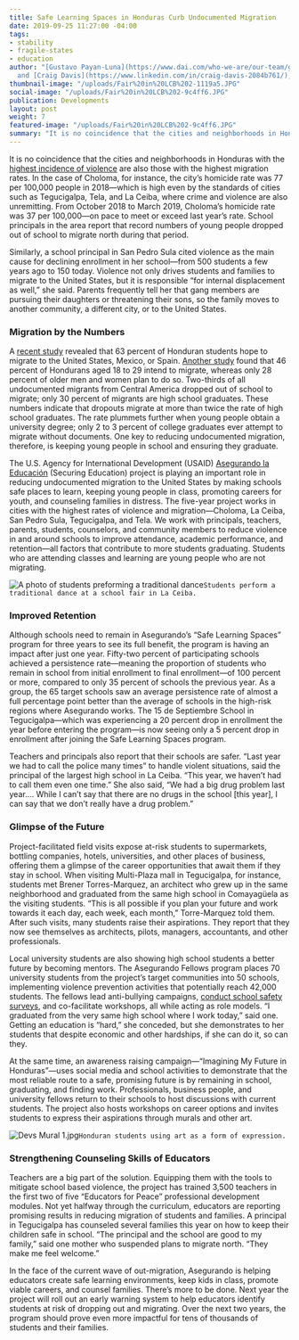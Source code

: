 ```yaml
---
title: Safe Learning Spaces in Honduras Curb Undocumented Migration
date: 2019-09-25 11:27:00 -04:00
tags:
- stability
- fragile-states
- education
author: "[Gustavo Payan-Luna](https://www.dai.com/who-we-are/our-team/gustavo-payan)
  and [Craig Davis](https://www.linkedin.com/in/craig-davis-2084b761/), PhD"
thumbnail-image: "/uploads/Fair%20in%20LCB%202-1119a5.JPG"
social-image: "/uploads/Fair%20in%20LCB%202-9c4ff6.JPG"
publication: Developments
layout: post
weight: 7
featured-image: "/uploads/Fair%20in%20LCB%202-9c4ff6.JPG"
summary: "It is no coincidence that the cities and neighborhoods in Honduras with the highest incidence of violence are also those with the highest migration rates."
---
```


It is no coincidence that the cities and neighborhoods in Honduras with the [highest incidence of violence](https://worldview.stratfor.com/article/crime-honduras-map-homicide-highways) are also those with the highest migration rates. In the case of Choloma, for instance, the city’s homicide rate was 77 per 100,000 people in 2018—which is high even by the standards of cities such as Tegucigalpa, Tela, and La Ceiba, where crime and violence are also unremitting. From October 2018 to March 2019, Choloma’s homicide rate was 37 per 100,000—on pace to meet or exceed last year’s rate. School principals in the area report that record numbers of young people dropped out of school to migrate north during that period. 




Similarly, a school principal in San Pedro Sula cited violence as the main cause for declining enrollment in her school—from 500 students a few years ago to 150 today. Violence not only drives students and families to migrate to the United States, but it is responsible “for internal displacement as well,” she said. Parents frequently tell her that gang members are pursuing their daughters or threatening their sons, so the family moves to another community, a different city, or to the United States. 

### Migration by the Numbers

A [recent study](https://presencia.unah.edu.hn/noticias/el-63-de-los-estudiantes-de-ultimo-ano-de-colegio-contempla-migrar-tras-graduarse/) revealed that 63 percent of Honduran students hope to migrate to the United States, Mexico, or Spain. [Another study](http://www.creativeassociatesinternational.com/wp-content/uploads/2019/09/Migration-Study-Brief.pdf) found that 46 percent of Hondurans aged 18 to 29 intend to migrate, whereas only 28 percent of older men and women plan to do so. Two-thirds of all undocumented migrants from Central America dropped out of school to migrate; only 30 percent of migrants are high school graduates. These numbers indicate that dropouts migrate at more than twice the rate of high school graduates. The rate plummets further when young people obtain a university degree; only 2 to 3 percent of college graduates ever attempt to migrate without documents. One key to reducing undocumented migration, therefore, is keeping young people in school and ensuring they graduate.

The U.S. Agency for International Development (USAID) [Asegurando la Educación](https://www.dai.com/our-work/projects/honduras-securing-education) (Securing Education) project is playing an important role in reducing undocumented migration to the United States by making schools safe places to learn, keeping young people in class, promoting careers for youth, and counseling families in distress. The five-year project works in cities with the highest rates of violence and migration—Choloma, La Ceiba, San Pedro Sula, Tegucigalpa, and Tela. We work with principals, teachers, parents, students, counselors, and community members to reduce violence in and around schools to improve attendance, academic performance, and retention—all factors that contribute to more students graduating. Students who are attending classes and learning are young people who are not migrating.

![A photo of students preforming a traditional dance](/uploads/Fair%20in%20LCB%202.JPG)`Students perform a traditional dance at a school fair in La Ceiba.`

### Improved Retention 

Although schools need to remain in Asegurando’s “Safe Learning Spaces” program for three years to see its full benefit, the program is having an impact after just one year. Fifty-two percent of participating schools achieved a persistence rate—meaning the proportion of students who remain in school from initial enrollment to final enrollment—of 100 percent or more, compared to only 35 percent of schools the previous year. As a group, the 65 target schools saw an average persistence rate of almost a full percentage point better than the average of schools in the high-risk regions where Asegurando works. The 15 de Septiembre School in Tegucigalpa—which was experiencing a 20 percent drop in enrollment the year before entering the program—is now seeing only a 5 percent drop in enrollment after joining the Safe Learning Spaces program.

Teachers and principals also report that their schools are safer. “Last year we had to call the police many times” to handle violent situations, said the principal of the largest high school in La Ceiba. “This year, we haven’t had to call them even one time.” She also said, “We had a big drug problem last year…. While I can’t say that there are no drugs in the school [this year], I can say that we don’t really have a drug problem.”

### Glimpse of the Future

Project-facilitated field visits expose at-risk students to supermarkets, bottling companies, hotels, universities, and other places of business, offering them a glimpse of the career opportunities that await them if they stay in school. When visiting Multi-Plaza mall in Tegucigalpa, for instance, students met Brener Torres-Marquez, an architect who grew up in the same neighborhood and graduated from the same high school in Comayagüela as the visiting students. “This is all possible if you plan your future and work towards it each day, each week, each month,” Torre-Marquez told them. After such visits, many students raise their aspirations. They report that they now see themselves as architects, pilots, managers, accountants, and other professionals. 

Local university students are also showing high school students a better future by becoming mentors. The Asegurando Fellows program places 70 university students from the project’s target communities into 50 schools, implementing violence prevention activities that potentially reach 42,000 students. The fellows lead anti-bullying campaigns, [conduct school safety surveys](https://dai-global-developments.com/articles/baseline-study-prompts-school-officials-to-counter-violence-in-honduras), and co-facilitate workshops, all while acting as role models. “I graduated from the very same high school where I work today,” said one. Getting an education is “hard,” she conceded, but she demonstrates to her students that despite economic and other hardships, if she can do it, so can they. 

At the same time, an awareness raising campaign—“Imagining My Future in Honduras”—uses social media and school activities to demonstrate that the most reliable route to a safe, promising future is by remaining in school, graduating, and finding work. Professionals, business people, and university fellows return to their schools to host discussions with current students. The project also hosts workshops on career options and invites students to express their aspirations through murals and other art. 

![Devs Mural 1.jpg](/uploads/Devs%20Mural%201.jpg)`Honduran students using art as a form of expression.`

### Strengthening Counseling Skills of Educators

Teachers are a big part of the solution. Equipping them with the tools to mitigate school based violence, the project has trained 3,500 teachers in the first two of five “Educators for Peace” professional development modules. Not yet halfway through the curriculum, educators are reporting promising results in reducing migration of students and families. A principal in Tegucigalpa has counseled several families this year on how to keep their children safe in school. “The principal and the school are good to my family,” said one mother who suspended plans to migrate north. “They make me feel welcome.”

In the face of the current wave of out-migration, Asegurando is helping educators create safe learning environments, keep kids in class, promote viable careers, and counsel families. There’s more to be done. Next year the project will roll out an early warning system to help educators identify students at risk of dropping out and migrating. Over the next two years, the program should prove even more impactful for tens of thousands of students and their families. 
